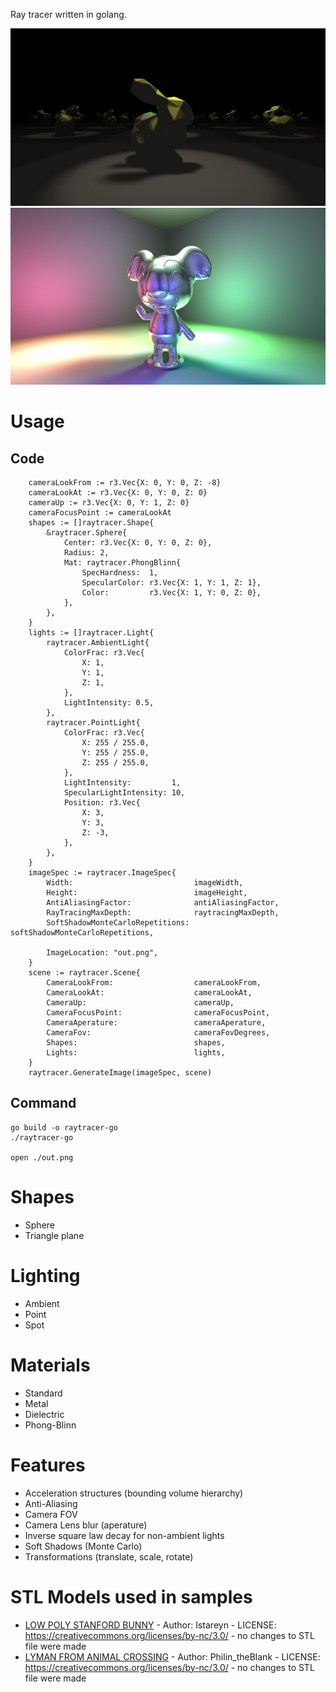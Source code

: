 Ray tracer written in golang.

![bunny](samples/bunny.png "Stanford Bunny")
![lyman](samples/lyman.png "Lyman from Animal Crossing")

# Usage

## Code
```
    cameraLookFrom := r3.Vec{X: 0, Y: 0, Z: -8}
    cameraLookAt := r3.Vec{X: 0, Y: 0, Z: 0}
    cameraUp := r3.Vec{X: 0, Y: 1, Z: 0}
    cameraFocusPoint := cameraLookAt
    shapes := []raytracer.Shape{
        &raytracer.Sphere{
            Center: r3.Vec{X: 0, Y: 0, Z: 0},
            Radius: 2,
            Mat: raytracer.PhongBlinn{
                SpecHardness:  1,
                SpecularColor: r3.Vec{X: 1, Y: 1, Z: 1},
                Color:         r3.Vec{X: 1, Y: 0, Z: 0},
            },
        },
    }
    lights := []raytracer.Light{
        raytracer.AmbientLight{
            ColorFrac: r3.Vec{
                X: 1,
                Y: 1,
                Z: 1,
            },
            LightIntensity: 0.5,
        },
        raytracer.PointLight{
            ColorFrac: r3.Vec{
                X: 255 / 255.0,
                Y: 255 / 255.0,
                Z: 255 / 255.0,
            },
            LightIntensity:         1,
            SpecularLightIntensity: 10,
            Position: r3.Vec{
                X: 3,
                Y: 3,
                Z: -3,
            },
        },
    }
    imageSpec := raytracer.ImageSpec{
        Width:                           imageWidth,
        Height:                          imageHeight,
        AntiAliasingFactor:              antiAliasingFactor,
        RayTracingMaxDepth:              raytracingMaxDepth,
        SoftShadowMonteCarloRepetitions: softShadowMonteCarloRepetitions,

        ImageLocation: "out.png",
    }
    scene := raytracer.Scene{
        CameraLookFrom:                  cameraLookFrom,
        CameraLookAt:                    cameraLookAt,
        CameraUp:                        cameraUp,
        CameraFocusPoint:                cameraFocusPoint,
        CameraAperature:                 cameraAperature,
        CameraFov:                       cameraFovDegrees,
        Shapes:                          shapes,
        Lights:                          lights,
    }
    raytracer.GenerateImage(imageSpec, scene)
```

## Command
```shell
go build -o raytracer-go
./raytracer-go

open ./out.png
```

# Shapes

* Sphere
* Triangle plane

# Lighting

* Ambient
* Point
* Spot

# Materials

* Standard
* Metal
* Dielectric
* Phong-Blinn

# Features

* Acceleration structures (bounding volume hierarchy)
* Anti-Aliasing
* Camera FOV
* Camera Lens blur (aperature)
* Inverse square law decay for non-ambient lights
* Soft Shadows (Monte Carlo)
* Transformations (translate, scale, rotate)

# STL Models used in samples

* [LOW POLY STANFORD BUNNY](https://cults3d.com/en/3d-model/art/low-poly-stanford-bunny) - Author: Istareyn - LICENSE: https://creativecommons.org/licenses/by-nc/3.0/ - no changes to STL file were made
* [LYMAN FROM ANIMAL CROSSING](https://cults3d.com/en/3d-model/art/lyman-from-animal-crossing) - Author: Philin_theBlank - LICENSE: https://creativecommons.org/licenses/by-nc/3.0/ - no changes to STL file were made